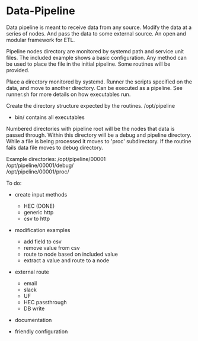 # Data-Pipeline

Data pipeline is meant to receive data from any source. Modify the data at a series of nodes. And pass the data to some external source. An open and modular framework for ETL.  

Pipeline nodes directory are monitored by systemd path and service unit files. The included example shows a basic configuration. Any method can be used to place the file in the initial pipeline. Some routines will be provided. 

Place a directory monitored by systemd. Runner the scripts specified on the data, and move to another directory. Can be executed as a pipeline.  See runner.sh for more details on how executables run.

Create the directory structure expected by the routines.
/opt/pipeline  
  - bin/ contains all executables

Numbered directories with pipeline root will be the nodes that data is passed through. Within this directory will be a debug and pipeline directory. While a file is being processed it moves to 'proc' subdirectory. If the routine fails data file moves to debug directory.
  
Example directories:
/opt/pipeline/00001  
/opt/pipeline/00001/debug/  
/opt/pipeline/00001/proc/  



To do:  
- create input methods  
    - HEC (DONE)
    - generic http  
    - csv to http
 
- modification examples  
    - add field to csv  
    - remove value from csv  
    - route to node based on included value  
    - extract a value and route to a node  
 
- external route   
    - email  
    - slack  
    - UF  
    - HEC passthrough
    - DB write  

- documentation
- friendly configuration
